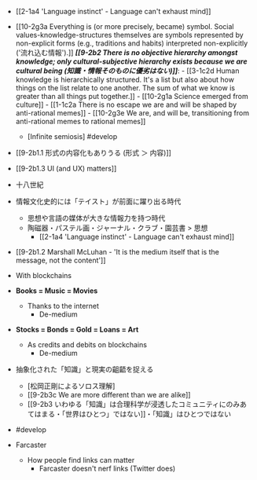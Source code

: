 - [[2-1a4 'Language instinct' - Language can't exhaust mind]]
- [[10-2g3a Everything is (or more precisely, became) symbol. Social values-knowledge-structures themselves are symbols represented by non-explicit forms (e.g., traditions and habits) interpreted non-explicitly ('流れ込む情報').]]
	***[[9-2b2 There is no objective hierarchy amongst knowledge; only cultural-subjective hierarchy exists because we are cultural being (知識・情報そのものに優劣はない)]]***:
		- [[3-1c2d Human knowledge is hierarchically structured. It's a list but also about how things on the list relate to one another. The sum of what we know is greater than all things put together.]]
			- [[10-2g1a Science emerged from culture]]
		- [[1-1c2a There is no escape we are and will be shaped by anti-rational memes]]
			- [[10-2g3e We are, and will be, transitioning from anti-rational memes to rational memes]]
	- [Infinite semiosis] #develop

- [[9-2b1.1 形式の内容化もありうる (形式 ＞ 内容)]]
- [[9-2b1.3 UI (and UX) matters]]

- 十八世紀
- 情報文化史的には「テイスト」が前面に躍り出る時代
	- 思想や言語の媒体が大きな情報力を持つ時代
	- 陶磁器・パステル画・ジャーナル・クラブ・園芸書 > 思想
		- [[2-1a4 'Language instinct' - Language can't exhaust mind]]

- [[9-2b1.2 Marshall McLuhan - 'It is the medium itself that is the message, not the content']]

- With blockchains
- **Books = Music = Movies**
	- Thanks to the internet
		- De-medium
- **Stocks = Bonds = Gold = Loans = Art**
	- As credits and debits on blockchains
		- De-medium

- 抽象化された「知識」と現実の齟齬を捉える
	- [松岡正剛によるソロス理解]
	- [[9-2b3c We are more different than we are alike]]
	- [[9-2b3 いわゆる「知識」は合理科学が浸透したコミュニティにのみあてはまる・「世界はひとつ」ではない]]・「知識」はひとつではない
- #develop

- Farcaster
	- How people find links can matter
		- Farcaster doesn't nerf links (Twitter does)
